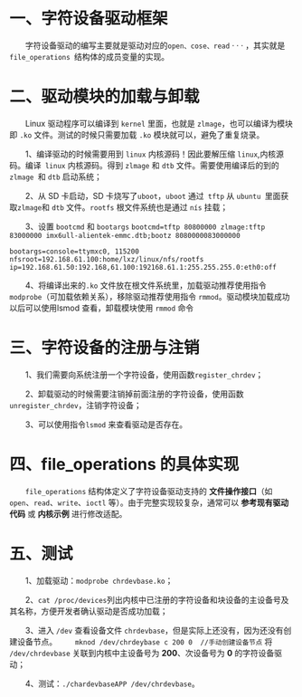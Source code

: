 # 一、字符设备驱动框架
&emsp;&emsp;字符设备驱动的编写主要就是驱动对应的`open、cose、read` · · · ，其实就是`file_operations `结构体的成员变量的实现。

# 二、驱动模块的加载与卸载
&emsp;&emsp;Linux 驱动程序可以编译到 `kernel` 里面，也就是 `zlmage`，也可以编译为模块即 `.ko` 文件。测试的时候只需要加载 `.ko` 模块就可以，避免了重复烧录。

&emsp;&emsp;1、编译驱动的时候需要用到 `linux` 内核源码！因此要解压缩 `linux`,内核源码。编译` linux` 内核源码。得到 `zlmage` 和 `dtb` 文件。需要使用编译后的到的 `zlmage `和 `dtb` 启动系统；

&emsp;&emsp;2、从 SD 卡启动，SD 卡烧写了`uboot`，`uboot` 通过` tftp` 从 `ubuntu `里面获取` zlmage `和 `dtb` 文件。`rootfs` 根文件系统也是通过 `nís` 挂载；

&emsp;&emsp;3、设置 `bootcmd` 和 `bootargs` 
`bootcmd=tftp 80800000 zlmage:tftp 83000000 imx6ull-alientek-emmc.dtb;bootz 8080000083000000`

`bootargs=console=ttymxc0, 115200 nfsroot=192.168.61.100:home/lxz/linux/nfs/rootfs ip=192.168.61.50:192.168,61.100:192168.61.1:255.255.255.0:eth0:off`
 
 &emsp;&emsp;4、将编译出来的`.ko` 文件放在根文件系统里，加载驱动推荐使用指令 `modprobe`（可加载依赖关系），移除驱动推荐使用指令 `rmmod`。驱动模块加载成功以后可以使用lsmod 查看，卸载模块使用 `rmmod` 命令
 
# 三、字符设备的注册与注销
&emsp;&emsp;1、我们需要向系统注册一个字符设备，使用函数`register_chrdev`；

&emsp;&emsp;2、卸载驱动的时候需要注销掉前面注册的字符设备，使用函数 `unregister_chrdev`，注销字符设备；

&emsp;&emsp;3、可以使用指令`lsmod` 来查看驱动是否存在。

# 四、file_operations 的具体实现
&emsp;&emsp;`file_operations` 结构体定义了字符设备驱动支持的 **文件操作接口**（如 `open`、`read`、`write`、`ioctl` 等）。由于完整实现较复杂，通常可以 **参考现有驱动代码** 或 **内核示例** 进行修改适配。

# 五、测试
&emsp;&emsp;1、加载驱动：`modprobe chrdevbase.ko`；

&emsp;&emsp;2、`cat /proc/devices`列出内核中已注册的字符设备和块设备的主设备号及其名称，方便开发者确认驱动是否成功加载；

&emsp;&emsp;3、进入 `/dev` 查看设备文件 `chrdevbase`，但是实际上还没有，因为还没有创建设备节点。
&emsp;&emsp;`mknod /dev/chrdeybase c 200 0  //手动创建设备节点`
将 `/dev/chrdevbase` 关联到内核中主设备号为 **200**、次设备号为 **0** 的字符设备驱动；

&emsp;&emsp;4、测试：`./chardevbaseAPP /dev/chrdevbase`。

<!--stackedit_data:
eyJoaXN0b3J5IjpbMjcwMTY5NTc2XX0=
-->